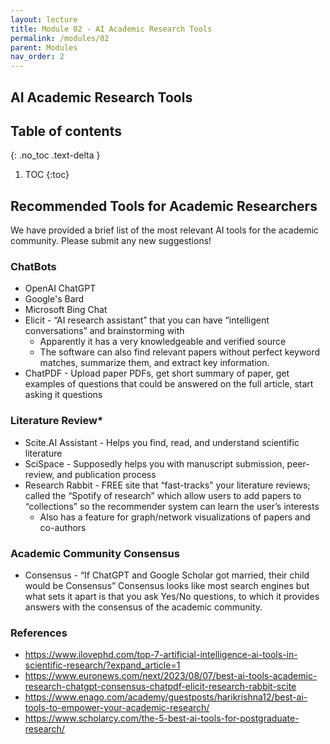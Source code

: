 ```yaml
---
layout: lecture
title: Module 02 - AI Academic Research Tools
permalink: /modules/02
parent: Modules
nav_order: 2
---
```


## AI Academic Research Tools


## Table of contents
{: .no_toc .text-delta }

1. TOC
{:toc}


## Recommended Tools for Academic Researchers
We have provided a brief list of the most relevant AI tools for the academic community. Please submit any new suggestions!

### ChatBots
* OpenAI ChatGPT
* Google's Bard
* Microsoft Bing Chat
* Elicit - “AI research assistant” that you can have “intelligent conversations” and brainstorming with
    * Apparently it has a very knowledgeable and verified source
    * The software can also find relevant papers without perfect keyword matches, summarize them, and extract key information.
* ChatPDF - Upload paper PDFs, get short summary of paper, get examples of questions that could be answered on the full article, start asking it questions

### Literature Review*
* Scite.AI Assistant - Helps you find, read, and understand scientific literature
* SciSpace - Supposedly helps you with manuscript submission, peer-review, and publication process
* Research Rabbit - FREE site that “fast-tracks” your literature reviews; called the “Spotify of research” which allow users to add papers to “collections” so the recommender system can learn the user’s interests 
    * Also has a feature for graph/network visualizations of papers and co-authors

### Academic Community Consensus
* Consensus - “If ChatGPT and Google Scholar got married, their child would be Consensus”
Consensus looks like most search engines but what sets it apart is that you ask Yes/No questions, to which it provides answers with the consensus of the academic community.


### References
* https://www.ilovephd.com/top-7-artificial-intelligence-ai-tools-in-scientific-research/?expand_article=1 
* https://www.euronews.com/next/2023/08/07/best-ai-tools-academic-research-chatgpt-consensus-chatpdf-elicit-research-rabbit-scite
* https://www.enago.com/academy/guestposts/harikrishna12/best-ai-tools-to-empower-your-academic-research/
* https://www.scholarcy.com/the-5-best-ai-tools-for-postgraduate-research/  